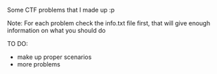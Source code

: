 Some CTF problems that I made up :p

Note:
For each problem check the info.txt file first, that will give enough information on what you should do

TO DO: 
- make up proper scenarios
- more problems  

